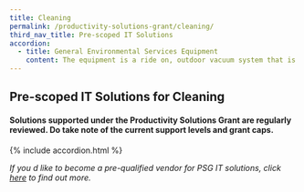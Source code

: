 ```yaml
---
title: Cleaning
permalink: /productivity-solutions-grant/cleaning/
third_nav_title: Pre-scoped IT Solutions
accordion:
  - title: General Environmental Services Equipment
    content: The equipment is a ride on, outdoor vacuum system that is able to travel and perform cleaning operations on multiple terrains, climb curbs and navigate slopes. <br/><br/><a href='/productivity-solutions-grant/solutionrepo/solution14' target='_blank' style='color:#037e8a'>All Terrain Litter Vacuum (ATLV)</a><br/><br/><br/>Equipment must be rimless in design with a coating finishing built into the base material that prevents the build-up of mould, waste and dirt resistant without the need to use aggressive cleaners. Solution must be fitted with vortex like 360 degree flushing that cleans every spot minimising the use of cleaning efforts. Solution must be deployed in either commercial or industrial premises.<br/><br/><a href='/productivity-solutions-grant/solutionrepo/solution15' target='_blank' style='color:#037e8a'>Anti-Stain Vortex Flushing Water Closet System</a><br/><br/><br/>The autonomous robotic floor cleaner/scrubber integrates sensors, cameras and AI navigation to clean floors without human intervention..<br/><br/><a href='/productivity-solutions-grant/solutionrepo/solution23' target='_blank' style='color:#037e8a'>Autonomous floor cleaner/scrubber</a><br/><br/><br/>Equipment is able to sweep and vacuum dirt and dust on both hard floor and carpeted surfaces with no human intervention, for commercial or industrial use.<br/><br/><a href='/productivity-solutions-grant/solutionrepo/solution29' target='_blank' style='color:#037e8a'>Autonomous robotic vacuum sweeper /  cleaner</a><br/><br/><br/>Cordless vacuum cleaner with battery pack in carrying frame (i.e. back pack) for cleaning work in the confined spaces. The equipment should enable continuous cleaning of floors/carpets for at least 30 mins per full charge.<br/><br/><a href='/productivity-solutions-grant/solutionrepo/solution36' target='_blank' style='color:#037e8a'>Battery pack vacuum cleaner</a><br/><br/><br/>Equipment to support automatic refilling of foam soap to at least 3 dispensers per toilet. <br/><br/><a href='/productivity-solutions-grant/solutionrepo/solution37' target='_blank' style='color:#037e8a'>Centralised Foam Soap Dispensing Reservoir</a><br/><br/><br/>Equipment that is used to carry out high pressured jetting and suction functions during conservancy cleaning such as the cleaning of canals, pipes, drains and/or drop inlet chambers. System must be equipped with storage unit for dispensing of water for cleaning purposes and containment of waste water.<br/><br/><a href='/productivity-solutions-grant/solutionrepo/solution39' target='_blank' style='color:#037e8a'>Combi system (jetting & vacuum drain cleaning truck)</a><br/><br/><br/>The escalator cleaner can work in either dry or wet mode to clean escalators and travellators.<br/><br/><a href='/productivity-solutions-grant/solutionrepo/solution48' target='_blank' style='color:#037e8a'>Escalator Cleaner</a><br/><br/><br/>Compact handheld 2-in-1 system which combines the high power and performance of a commercial scrubber with built-in water dispensing and vacuuming function. Equipment must be able to clean different types of hard floor and to be used in commercial or industrial premises.<br/><br/><a href='/productivity-solutions-grant/solutionrepo/solution55' target='_blank' style='color:#037e8a'>Handheld Mini 2-in-1 System (Vacuum and Scrubber)</a><br/><br/><br/>Battery-powered leaf blower is designed to maximize efficiency for cleaning of medium to large sized areas.<br/><br/><a href='/productivity-solutions-grant/solutionrepo/solution71' target='_blank' style='color:#037e8a'>Leaf blower</a><br/><br/><br/>A ride-on carpet cleaning machine provides deep cleaning extraction technologies, with liquid solution to remove embedded dirt and debris for carpet flooring. <br/><br/><a href='/productivity-solutions-grant/solutionrepo/solution98' target='_blank' style='color:#037e8a'>Ride-on carpet extractor</a><br/><br/><br/>Ride-on scrubber machine driven by 1 operator that provides consistent cleaning performance with run-time of least 3 hours.<br/><br/><a href='/productivity-solutions-grant/solutionrepo/solution99' target='_blank' style='color:#037e8a'>Ride-on cleaner/scrubber</a><br/><br/><br/>Ride-on motorised industrial sweeper machine driven by 1 operator that provides consistent  sweeping for outdoor and indoor use.<br/><br/><a href='/productivity-solutions-grant/solutionrepo/solution100' target='_blank' style='color:#037e8a'>Ride-on Industrial Sweeper</a><br/><br/><br/>The system, which utilises smart technologies, allows the monitoring and analysis of toilet conditions by premises owners and cleaning contractors. The system must provide ease of work to the cleaners, allow cleaning contractors in workforce management and premises owners visibility of the cleaning regime, and also to support the outcome-based contracting model.<br/><br/><a href='/productivity-solutions-grant/solutionrepo/solution125' target='_blank' style='color:#037e8a'>Smart Toilet Monitoring System</a><br/><br/><br/>Extendable rods that can reach at least 2m to do cleaning of walls, ledges, piping, etc. and equipped with camera system to inspect/check cleanliness levels.<br/><br/><a href='/productivity-solutions-grant/solutionrepo/solution135' target='_blank' style='color:#037e8a'>Telescopic system for high ceiling cleaning</a><br/><br/><br/>A unique set of equipment which produced treated water/ solution that is 100% chemical free and biodegradable. The treated water/solution must not contain any types of chloramine, no colour compounds and not producing any odours/ smell. The treated water/ solution must be safe to use for general cleaning purposes. The equipment is to be used in industrial or commercial premises. Equipment should not produce any residue and the use of the treated water should be rinse-free.<br/><br/><a href='/productivity-solutions-grant/solutionrepo/solution150' target='_blank' style='color:#037e8a'>Treated Water Generator for Cleaning Purposes</a><br/><br/><br/>The equipment is operated by 1 operator to provide consistent cleaning performance.<br/><br/><a href='/productivity-solutions-grant/solutionrepo/solution168' target='_blank' style='color:#037e8a'>Walk behind cleaner/scrubber</a><br/><br/><br/>The outdoor road sweeper that is able to provide efficient cleaning of the public roads, site roads, expressways, etc., with only one operator. <br/><br/><a href='/productivity-solutions-grant/solutionrepo/solution179' target='_blank' style='color:#037e8a'>Outdoor road sweeper</a><br/><br/><br/>The walk-behind sweeper that is able to provide consistent cleaning sweeping performance, with only one operator.<br/><br/><a href='/productivity-solutions-grant/solutionrepo/solution180' target='_blank' style='color:#037e8a'>Walk behind sweeper</a><br/><br/><br/>The industrial steam cleaner comes with powerful steam pressure for continuously cleaning of dirt removal and grease cleaning easily. Besides cleaning, it can performs disinfection such as killing pathogens and bacteria. The equipment is an eco-friendly way of cleaning through steam pressure without any use of chemicals and not harmful to the user or the environment.<br/><br/><a href='/productivity-solutions-grant/solutionrepo/solution270' target='_blank' style='color:#037e8a'>Industrial Steam Cleaner</a><br/>
---
```


## Pre-scoped IT Solutions for Cleaning

#### Solutions supported under the Productivity Solutions Grant are regularly reviewed. Do take note of the current support levels and grant caps.

{% include accordion.html %}

*If you d like to become a pre-qualified vendor for PSG IT solutions, click <a target='_blank' href='https://www.imda.gov.sg/icmvendors' >here</a> to find out more.*

